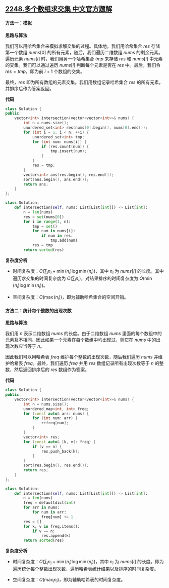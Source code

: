 ## [2248.多个数组求交集 中文官方题解](https://leetcode.cn/problems/intersection-of-multiple-arrays/solutions/100000/duo-ge-shu-zu-qiu-jiao-ji-by-leetcode-so-5c9z)
#### 方法一：模拟

**思路与算法**

我们可以用哈希集合来模拟求解交集的过程。具体地，我们用哈希集合 $\textit{res}$ 存储第一个数组 $\textit{nums}[0]$ 的所有元素，随后，我们遍历二维数组 $\textit{nums}$ 的剩余元素。遍历元素 $\textit{nums}[i]$ 时，我们用另一个哈希集合 $\textit{tmp}$ 来存储 $\textit{res}$ 和 $\textit{nums}[i]$ 中元素的交集。我们可以通过遍历 $\textit{nums}[i]$ 判断每个元素是否在 $\textit{res}$ 中。最后，我们令 $\textit{res} = \textit{tmp}$，即为前 $i + 1$ 个数组的交集。

最终，$\textit{res}$ 即为所有数组的元素交集。我们用数组记录哈希集合 $\textit{res}$ 的所有元素，并排序后作为答案返回。

**代码**

```C++ [sol1-C++]
class Solution {
public:
    vector<int> intersection(vector<vector<int>>& nums) {
        int n = nums.size();
        unordered_set<int> res(nums[0].begin(), nums[0].end());
        for (int i = 1; i < n; ++i) {
            unordered_set<int> tmp;
            for (int num: nums[i]) {
                if (res.count(num)) {
                    tmp.insert(num);
                }
            }
            res = tmp;
        }
        vector<int> ans(res.begin(), res.end());
        sort(ans.begin(), ans.end());
        return ans;
    }
};
```


```Python [sol1-Python3]
class Solution:
    def intersection(self, nums: List[List[int]]) -> List[int]:
        n = len(nums)
        res = set(nums[0])
        for i in range(1, n):
            tmp = set()
            for num in nums[i]:
                if num in res:
                    tmp.add(num)
            res = tmp
        return sorted(res)
```


**复杂度分析**

- 时间复杂度：$O(\sum_i n_i + \min(n_i)\log\min(n_i))$，其中 $n_i$ 为 $\textit{nums}[i]$ 的长度。其中遍历求交集的时间复杂度为 $O(\sum_i n_i)$，对结果排序的时间复杂度为 $O(\min(n_i)\log\min(n_i))$。

- 空间复杂度：$O(\max(n_i))$，即为辅助哈希集合的空间开销。


#### 方法二：统计每个整数的出现次数

**思路与算法**

我们用 $n$ 表示二维数组 $\textit{nums}$ 的长度。由于二维数组 $\textit{nums}$ 里面的每个数组中的元素互不相同，因此如果一个元素在每个数组中均出现过，则它在 $\textit{nums}$ 中的出现次数应当等于 $n$。

因此我们可以用哈希表 $\textit{freq}$ 维护每个整数的出现次数，随后我们遍历 $\textit{nums}$ 并维护哈希表 $\textit{freq}$。最终，我们遍历 $\textit{freq}$ 并用 $\textit{res}$ 数组记录所有出现次数等于 $n$ 的整数，然后返回排序后的 $\textit{res}$ 数组作为答案。

**代码**

```C++ [sol1-C++]
class Solution {
public:
    vector<int> intersection(vector<vector<int>>& nums) {
        int n = nums.size();
        unordered_map<int, int> freq;
        for (const auto& arr: nums) {
            for (int num: arr) {
                ++freq[num];
            }
        }
        vector<int> res;
        for (const auto& [k, v]: freq) {
            if (v == n) {
                res.push_back(k);
            }
        }
        sort(res.begin(), res.end());
        return res;
    }
};
```


```Python [sol1-Python3]
class Solution:
    def intersection(self, nums: List[List[int]]) -> List[int]:
        n = len(nums)
        freq = defaultdict(int)
        for arr in nums:
            for num in arr:
                freq[num] += 1
        res = []
        for k, v in freq.items():
            if v == n:
                res.append(k)
        return sorted(res)
```


**复杂度分析**

- 时间复杂度：$O(\sum_i n_i + \min(n_i)\log\min(n_i))$，其中 $n_i$ 为 $\textit{nums}[i]$ 的长度。即为遍历统计每个整数出现次数，遍历哈希表统计结果以及排序的时间复杂度。

- 空间复杂度：$O(\max_i n_i)$，即为辅助哈希表的时间复杂度。